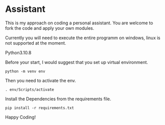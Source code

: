 # Assistant
 
This is my approach on coding a personal assistant. You are welcome to fork the code and apply your own modules.

Currently you will need to execute the entire programm on windows, linux is not supported at the moment.

Python3.10.8

Before your start, I would suggest that you set up virtual environment.

```python -m venv env```

Then you need to activate the env.

```. env/Scripts/activate```

Install the Dependencies from the requirements file.

```pip install -r requirements.txt```

Happy Coding!